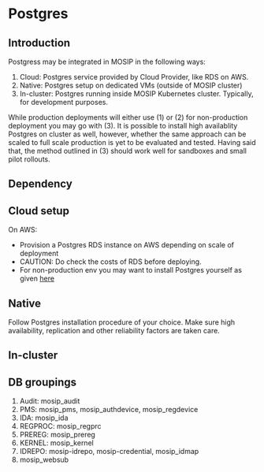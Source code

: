 # Postgres

## Introduction
Postgress may be integrated in MOSIP in the following ways:
1. Cloud: Postgres service provided by Cloud Provider, like RDS on AWS.
1. Native: Postgres setup on dedicated VMs (outside of MOSIP cluster)
1. In-cluster: Postgres running inside MOSIP Kubernetes cluster. Typically, for development purposes.   

While production deployments will either use (1) or (2) for non-production deployment you may go with (3). It is possible to install high availablity Postgres on cluster as well, however, whether the same approach can be scaled to full scale production is yet to be evaluated and tested.  Having said that, the method outlined in (3) should work well for sandboxes and small pilot rollouts.

## Dependency

## Cloud setup
On AWS:
* Provision a Postgres RDS instance on AWS depending on scale of deployment
* CAUTION: Do check the costs of RDS before deploying.
* For non-production env you may want to install Postgres yourself as given [here](../on-prem/README.)

## Native
Follow Postgres installation procedure of your choice. Make sure high availability, replication and other reliability factors are taken care.

## In-cluster


## DB groupings

1. Audit: mosip_audit
1. PMS: mosip_pms, mosip_authdevice, mosip_regdevice
1. IDA: mosip_ida
1. REGPROC: mosip_regprc
1. PREREG: mosip_prereg
1. KERNEL: mosip_kernel
1. IDREPO: mosip-idrepo, mosip-credential, mosip_idmap 
1. mosip_websub 

